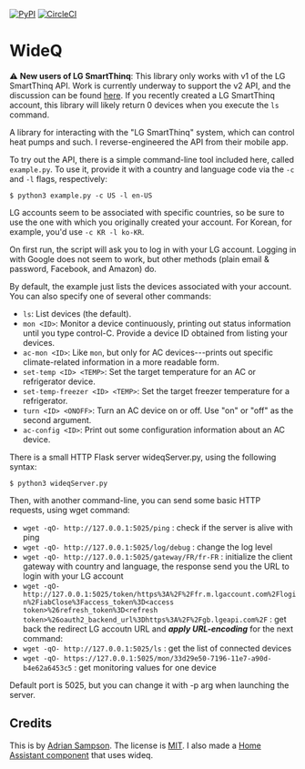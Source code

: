 [![PyPI](https://img.shields.io/pypi/v/wideq.svg)](https://pypi.org/project/wideq/)
[![CircleCI](https://circleci.com/gh/sampsyo/wideq.svg?style=svg)](https://circleci.com/gh/sampsyo/wideq)

WideQ
=====

:warning: **New users of LG SmartThinq**: This library only works with v1 of the LG SmartThinq API. Work is currently underway to support the v2 API, and the discussion can be found [here](https://github.com/sampsyo/wideq/pull/100). If you recently created a LG SmartThinq account, this library will likely return 0 devices when you execute the `ls` command.

A library for interacting with the "LG SmartThinq" system, which can control heat pumps and such. I reverse-engineered the API from their mobile app.

To try out the API, there is a simple command-line tool included here, called `example.py`.
To use it, provide it with a country and language code via the `-c` and `-l` flags, respectively:

    $ python3 example.py -c US -l en-US

LG accounts seem to be associated with specific countries, so be sure to use the one with which you originally created your account.
For Korean, for example, you'd use `-c KR -l ko-KR`.

On first run, the script will ask you to log in with your LG account.
Logging in with Google does not seem to work, but other methods (plain email & password, Facebook, and Amazon) do. 

By default, the example just lists the devices associated with your account.
You can also specify one of several other commands:

* `ls`: List devices (the default).
* `mon <ID>`: Monitor a device continuously, printing out status information until you type control-C. Provide a device ID obtained from listing your devices.
* `ac-mon <ID>`: Like `mon`, but only for AC devices---prints out specific climate-related information in a more readable form.
* `set-temp <ID> <TEMP>`: Set the target temperature for an AC or refrigerator device.
* `set-temp-freezer <ID> <TEMP>`: Set the target freezer temperature for a refrigerator.
* `turn <ID> <ONOFF>`: Turn an AC device on or off. Use "on" or "off" as the second argument.
* `ac-config <ID>`: Print out some configuration information about an AC device.


There is a small HTTP Flask server wideqServer.py, using the following syntax:

    $ python3 wideqServer.py

Then, with another command-line, you can send some basic HTTP requests, using wget command:

* `wget -qO- http://127.0.0.1:5025/ping` : check if the server is alive with ping
* `wget -qO- http://127.0.0.1:5025/log/debug` : change the log level
* `wget -qO- http://127.0.0.1:5025/gateway/FR/fr-FR` : initialize the client gateway with country and language, the response send you the URL to login with your LG account
* `wget -qO- http://127.0.0.1:5025/token/https%3A%2F%2Ffr.m.lgaccount.com%2Flogin%2FiabClose%3Faccess_token%3D<access token>%26refresh_token%3D<refresh token>%26oauth2_backend_url%3Dhttps%3A%2F%2Fgb.lgeapi.com%2F` : get back the redirect LG accoutn URL and ***apply URL-encoding*** for the next command:
* `wget -qO- http://127.0.0.1:5025/ls` : get the list of connected devices
* `wget -qO- https://127.0.0.1:5025/mon/33d29e50-7196-11e7-a90d-b4e62a6453c5` : get monitoring values for one device

Default port is 5025, but you can change it with -p arg when launching the server.


Credits
-------

This is by [Adrian Sampson][adrian].
The license is [MIT][].
I also made a [Home Assistant component][hass-smartthinq] that uses wideq.

[hass-smartthinq]: https://github.com/sampsyo/hass-smartthinq
[adrian]: https://github.com/sampsyo
[mit]: https://opensource.org/licenses/MIT
